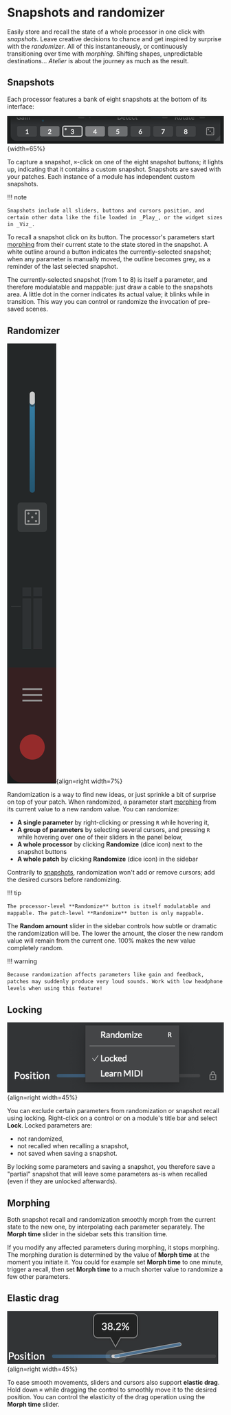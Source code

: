 # Snapshots and randomizer

Easily store and recall the state of a whole processor in one click with _snapshots_. Leave creative decisions to chance and get inspired by surprise with the _randomizer_. All of this instantaneously, or continuously transitioning over time with _morphing_. Shifting shapes, unpredictable destinations... _Atelier_ is about the journey as much as the result.

## Snapshots

Each processor features a bank of eight snapshots at the bottom of its interface:

![A screenshot showing a bank of snapshots at the bottom of a processor](../assets/images/atelier/morphing/morphing-snapshot-banks.png){width=65%}

To capture a snapshot, `⌘`-click on one of the eight snapshot buttons; it lights up, indicating that it contains a custom snapshot. Snapshots are saved with your patches. Each instance of a module has independent custom snapshots.

!!! note

    Snapshots include all sliders, buttons and cursors position, and certain other data like the file loaded in _Play_, or the widget sizes in _Viz_.

To recall a snapshot click on its button. The processor's parameters start [morphing](#morphing) from their current state to the state stored in the snapshot. A white outline around a button indicates the currently-selected snapshot; when any parameter is manually moved, the outline becomes grey, as a reminder of the last selected snapshot.

The currently-selected snapshot (from 1 to 8) is itself a parameter, and therefore modulatable and mappable: just draw a cable to the snapshots area. A little dot in the corner indicates its actual value; it blinks while in transition. This way you can control or randomize the invocation of pre-saved scenes.

## Randomizer

![A screenshot showing the patch randomization button](../assets/images/atelier/morphing/morphing-randomizer.png){align=right width=7%}

Randomization is a way to find new ideas, or just sprinkle a bit of surprise on top of your patch.
When randomized, a parameter start [morphing](#morphing) from its current value to a new random
value. You can randomize:

- **A single parameter** by right-clicking or pressing `R` while hovering it,
- **A group of parameters** by selecting several cursors, and pressing `R` while hovering over one of their sliders in the panel below,
- **A whole processor** by clicking **Randomize** (dice icon) next to the snapshot buttons
- **A whole patch** by clicking **Randomize** (dice icon) in the sidebar

Contrarily to [snapshots](#snapshots), randomization won't add or remove cursors; add the desired cursors before randomizing.

!!! tip

    The processor-level **Randomize** button is itself modulatable and mappable. The patch-level **Randomize** button is only mappable.

The **Random amount** slider in the sidebar controls how subtle or dramatic the randomization will be. The lower the amount, the closer the new random value will remain from the current one. 100% makes the new value completely random.

!!! warning

    Because randomization affects parameters like gain and feedback, patches may suddenly produce very loud sounds. Work with low headphone levels when using this feature!

## Locking

![A screenshot showing a slider being locked](../assets/images/atelier/morphing/morphing-locking.png){align=right width=45%}

You can exclude certain parameters from randomization or snapshot recall using locking. Right-click on a control or on a module's title bar and select **Lock**. Locked parameters are:

- not randomized,
- not recalled when recalling a snapshot,
- not saved when saving a snapshot.

By locking some parameters and saving a snapshot, you therefore save a "partial" snapshot that will leave some parameters as-is when recalled (even if they are unlocked afterwards).

## Morphing

Both snapshot recall and randomization smoothly morph from the current state to the new one, by interpolating each parameter separately. The **Morph time** slider in the sidebar sets this transition time.

If you modify any affected parameters during morphing, it stops morphing. The morphing duration is determined by the value of **Morph time** at the moment you initiate it. You could for example set **Morph time** to one minute, trigger a recall, then set **Morph time** to a much shorter value to randomize a few other parameters.

## Elastic drag

![A screenshot showing a slider being dragged elastically](../assets/images/atelier/morphing/morphing-elastic.png){align=right width=45%}

To ease smooth movements, sliders and cursors also support **elastic drag**. Hold down `⌘` while dragging the control to smoothly move it to the desired position. You can control the elasticity of the drag operation using the **Morph time** slider.
